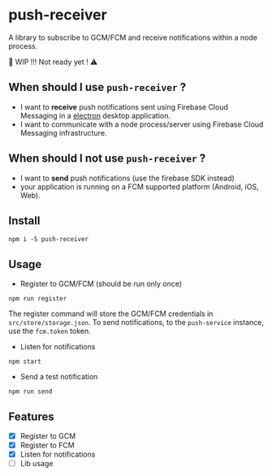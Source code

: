 # push-receiver

A library to subscribe to GCM/FCM and receive notifications within a node process.

:construction: WIP !!! Not ready yet ! :warning:

## When should I use `push-receiver` ?

- I want to **receive** push notifications sent using Firebase Cloud Messaging in a [electron](https://github.com/electron/electron) desktop application.
- I want to communicate with a node process/server using Firebase Cloud Messaging infrastructure.

## When should I not use `push-receiver` ?

- I want to **send** push notifications (use the firebase SDK instead)
- your application is running on a FCM supported platform (Android, iOS, Web).

## Install

`
npm i -S push-receiver
`

## Usage

- Register to GCM/FCM (should be run only once)

`
npm run register
`

The register command will store the GCM/FCM credentials in `src/store/storage.json`. To send notifications, to the `push-service` instance, use the `fcm.token` token.

- Listen for notifications

`
npm start
`

- Send a test notification

`
npm run send
`

## Features

- [x] Register to GCM
- [x] Register to FCM
- [x] Listen for notifications
- [ ] Lib usage
